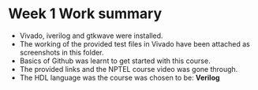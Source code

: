 # Week 1 Work summary

* Vivado, iverilog and gtkwave were installed.
* The working of the provided test files in Vivado have been attached as screenshots in this folder.
* Basics of Github was learnt to get started with this course.
* The provided links and the NPTEL course video was gone through.
* The HDL language was the course was chosen to be: **Verilog**

